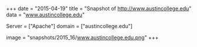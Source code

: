 
+++
date = "2015-04-19"
title = "Snapshot of http://www.austincollege.edu"
data = "www.austincollege.edu"

Server = ["Apache"]
domain = ["austincollege.edu"]

  image = "snapshots/2015_16/www.austincollege.edu.png"
+++
#
